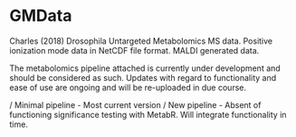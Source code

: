 # GMData
Charles (2018) Drosophila Untargeted Metabolomics MS data. Positive ionization mode data in NetCDF file format. MALDI generated data. 

The metabolomics pipeline attached is currently under development and should be considered as such. Updates with regard to functionality and ease of use are ongoing and will be re-uploaded in due course. 

/ Minimal pipeline - Most current version
/ New pipeline - Absent of functioning significance testing with MetabR. Will integrate functionality in time. 
